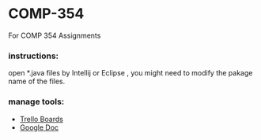 # COMP-354
For COMP 354 Assignments

### instructions:
open *.java files by Intellij or Eclipse , you might need to modify the pakage name of the files.

### manage tools:
- [Trello Boards](https://trello.com/b/EO1t3KR0/undo-redo-program)
- [Google Doc](https://docs.google.com/document/d/1x2b3JV0lOvJZAh1BxQ35z1Wew-QriJLMLSE5hoRwo4k/edit)
